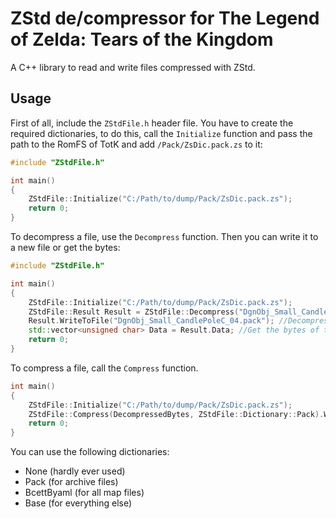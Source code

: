 # ZStd de/compressor for The Legend of Zelda: Tears of the Kingdom

A  C++ library to read and write files compressed with ZStd.
## Usage
First of all, include the `ZStdFile.h` header file. You have to create the required dictionaries, to do this, call the `Initialize` function and pass the path to the RomFS of TotK and add `/Pack/ZsDic.pack.zs` to it:
```cpp
#include "ZStdFile.h"

int main()
{
    ZStdFile::Initialize("C:/Path/to/dump/Pack/ZsDic.pack.zs");
    return 0;
}
```
To decompress a file, use the `Decompress` function. Then you can write it to a new file or get the bytes:
```cpp
#include "ZStdFile.h"

int main()
{
    ZStdFile::Initialize("C:/Path/to/dump/Pack/ZsDic.pack.zs");
    ZStdFile::Result Result = ZStdFile::Decompress("DgnObj_Small_CandlePoleC_04.pack.zs", ZStdFile::Dictionary::Pack);
    Result.WriteToFile("DgnObj_Small_CandlePoleC_04.pack"); //Decompressed file
    std::vector<unsigned char> Data = Result.Data; //Get the bytes of the decompressed file
    return 0;
}
```
To compress a file, call the `Compress` function.
```cpp
int main()
{
    ZStdFile::Initialize("C:/Path/to/dump/Pack/ZsDic.pack.zs");
    ZStdFile::Compress(DecompressedBytes, ZStdFile::Dictionary::Pack).WriteToFile("DgnObj_Small_CandlePoleC_04.pack.zs");
    return 0;
}
```
You can use the following dictionaries:
- None (hardly ever used)
- Pack (for archive files)
- BcettByaml (for all map files)
- Base (for everything else)
